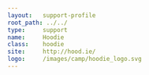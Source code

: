 ```yaml
---
layout:   support-profile
root_path: ../../
type:     support
name:     Hoodie
class:    hoodie
site:     http://hood.ie/
logo:     /images/camp/hoodie_logo.svg
---
```

